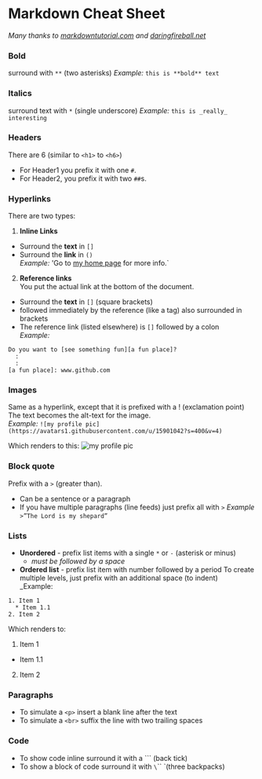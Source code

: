# Markdown Cheat Sheet

_Many thanks to [markdowntutorial.com](www.markdowntutorial.com) and [daringfireball.net](daringfireball.net/projects/markdown/)_

### Bold
surround with `**` \(two asterisks)
_Example:_ `this is **bold** text`

### Italics
surround text with `*` \(single underscore)
_Example:_ `this is _really_ interesting`

### Headers 
There are 6 \(similar to `<h1>` to `<h6>`)
- For Header1 you prefix it with one `#`.
- For Header2, you prefix it with two `##`s.

### Hyperlinks  
There are two types:

1. **Inline Links**  
  - Surround the **text** in `[]`
  - Surround the **link** in `()`  
 _Example:_  'Go to [my home page](dickdonohue.com) for more info.`

2. **Reference links**  
You put the actual link at the bottom of the document.
  * Surround the **text** in `[]` \(square brackets)
  * followed immediately by the reference \(like a tag\) also surrounded in brackets
  * The reference link \(listed elsewhere) is `[]` followed by a colon  
 _Example:_  
```
Do you want to [see something fun][a fun place]?  
  :
  :
[a fun place]: www.github.com
```


### Images  
Same as a hyperlink, except that it is prefixed with a \! \(exclamation point)
The text becomes the alt-text for the image.  
_Example:_ `![my profile pic](https://avatars1.githubusercontent.com/u/15901042?s=400&v=4)`

Which renders to this: 
![my profile pic](https://avatars1.githubusercontent.com/u/15901042?s=400&v=4)

### Block quote  
Prefix with a `>` \(greater than).

* Can be a sentence or a paragraph
* If you have multiple paragraphs (line feeds) just prefix all with `>`
_Example_    `>”The Lord is my shepard”`

### Lists  
* **Unordered** - prefix list items with a single `*`  or `-` \(asterisk or minus)  
  * _must be followed by a space_
* **Ordered list** - prefix list item with number followed by a period
To create multiple levels, just prefix with an additional space \(to indent)  
_Example: 
```
1. Item 1
  * Item 1.1
2. Item 2 
```
Which renders to:  
1. Item 1
  * Item 1.1
2. Item 2 
 

### Paragraphs  
* To simulate a `<p>` insert a blank line after the text
* To simulate a `<br>` suffix the line with two trailing spaces

### Code  
* To show code inline surround it with a `\`` (back tick)
* To show a block of code surround it with `\`\`\` \`(three backpacks)
